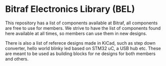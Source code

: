 # Bitraf Electronics Library (BEL)

This repository has a list of components available at Bitraf, 
all components are free to use for members. 
We strive to have the list of components found here available 
at all times, so members can use them in new designs.  

There is also a list of referece designs made in KiCad, such as step down converter, 
hello world blinky led based on STM32 uC, a USB hub etc. These are meant to be used 
as building blocks for ne designs for both members and others. 


